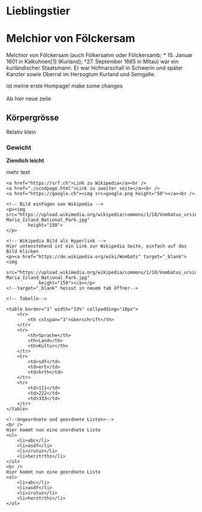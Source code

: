 # Lieblingstier

<html>

<head>
	<title>
		Mein Lieblingsmensch: Melchior von Fölckersam
	</title>
	<meta charset="uft-8">
	<!--hilft bei umlauten=anderes character set-->
</head>

<body>
	<h1>Melchior von Fölckersam </h1>
	<p>Melchior von Fölckersam (auch Fölkersahm oder Fölckersamb; * 15. Januar 1601 in Kalkuhnen[1] (Kurland); †27.
		September 1665 in Mitau) war ein kurländischer Staatsmann. Er war Hofmarschall in Schwerin und später Kanzler
		sowie Oberrat im Herzogtum Kurland und Semgalle.</p>
	ist meine erste Hompage! make some changes
	<br>
	<br> Ab hier neue zeile
	<h2>Körpergrösse</h2>
	Relativ klein
	<h3>Gewicht</h3>
	<p><strong>Ziemlich leicht</strong></p>
	<p>mehr text</p>

	<a href="https://srf.ch">Link zu Wikipedia</a><br />
	<a href="./scndpage.html">Link zu zweiter seite</a><br />
	<a href="https://google.ch"><img src=google.png height="50"></a><br />

	<!-- Bild einfügen von Wikipedia -->
	<p><img src="https://upload.wikimedia.org/wikipedia/commons/1/18/Vombatus_ursinus_-Maria_Island_National_Park.jpg"
			height="150">
	</p>

	<!-- Wikipedia Bild als Hyperlink -->
	Hier untenstehend ist ein Link zur Wikipedia Seite, einfach auf das Bild klicken
	<p><a href="https://de.wikipedia.org/wiki/Wombats" target="_blank"><img
				src="https://upload.wikimedia.org/wikipedia/commons/1/18/Vombatus_ursinus_-Maria_Island_National_Park.jpg"
				height="150"></a></p>
	<!--target="_blank" heisst in neuem tab öffner-->

	<!-- Tabelle-->

	<table border="1" width="33%" cellpadding="10px">
		<tr>
			<th colspan="3">überschrift</th>
		</tr>
		<tr>
			<th>Sprache</th>
			<th>Land</th>
			<th>Kultur</th>
		</tr>
		<tr>
			<td>sdf</td>
			<td>ert</td>
			<td>hrth</td>
		</tr>
		<tr>
			<td>111</td>
			<td>222</td>
			<td>333</td>
		</tr>
	</table>

	<!--Ungeordnete und geordnete Listen>-->
	<br />
	Hier kommt nun eine unordnete Liste
	<ul>
		<li>abc</li>
		<li>asdf</li>
		<li>zrutuz</li>
		<li>herztrthz</li>
	</ul>
	<br />
	Hier kommt nun eine geordnete Liste
	<ol>
		<li>abc</li>
		<li>asdf</li>
		<li>zrutuz</li>
		<li>herztrthz</li>
	</ol>

</body>


</html>